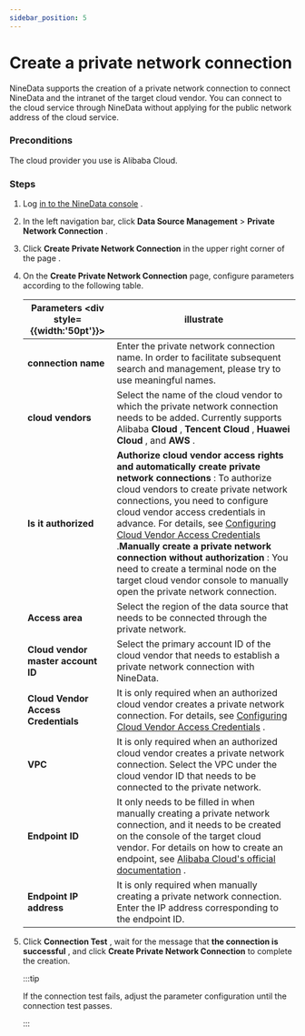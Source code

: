 ```yaml
---
sidebar_position: 5
---
```


# Create a private network connection

NineData supports the creation of a private network connection to connect NineData and the intranet of the target cloud vendor. You can connect to the cloud service through NineData without applying for the public network address of the cloud service.

### Preconditions

The cloud provider you use is Alibaba Cloud.

### Steps

1. Log [in to the NineData console](https://translate.google.com/website?sl=auto&tl=en&hl=ja&client=webapp&u=https://console.ninedata.cloud) .

2. In the left navigation bar, click **Data Source Management** > **Private Network Connection** .

3. Click **Create Private Network Connection** in the upper right corner of the page .

4. On the **Create Private Network Connection** page, configure parameters according to the following table.

   | Parameters <div style={{width:'50pt'}}> | illustrate                                                   |
   | --------------------------------------- | ------------------------------------------------------------ |
   | **connection name**                     | Enter the private network connection name. In order to facilitate subsequent search and management, please try to use meaningful names. |
   | **cloud vendors**                       | Select the name of the cloud vendor to which the private network connection needs to be added. Currently supports Alibaba **Cloud** , **Tencent Cloud** , **Huawei Cloud** , and **AWS** . |
   | **Is it authorized**                    | **Authorize cloud vendor access rights and automatically create private network connections** : To authorize cloud vendors to create private network connections, you need to configure cloud vendor access credentials in advance. For details, see [Configuring Cloud Vendor Access Credentials](https://github-com.translate.goog/9z-ghj/Docs/blob/v1_0_0/docs/configuration/access_credentials.md?_x_tr_sl=auto&_x_tr_tl=en&_x_tr_hl=ja&_x_tr_pto=wapp) .**Manually create a private network connection without authorization** : You need to create a terminal node on the target cloud vendor console to manually open the private network connection. |
   | **Access area**                         | Select the region of the data source that needs to be connected through the private network. |
   | **Cloud vendor master account ID**      | Select the primary account ID of the cloud vendor that needs to establish a private network connection with NineData. |
   | **Cloud Vendor Access Credentials**     | It is only required when an authorized cloud vendor creates a private network connection. For details, see [Configuring Cloud Vendor Access Credentials](https://github-com.translate.goog/9z-ghj/Docs/blob/v1_0_0/docs/configuration/access_credentials.md?_x_tr_sl=auto&_x_tr_tl=en&_x_tr_hl=ja&_x_tr_pto=wapp) . |
   | **VPC**                                 | It is only required when an authorized cloud vendor creates a private network connection. Select the VPC under the cloud vendor ID that needs to be connected to the private network. |
   | **Endpoint ID**                         | It only needs to be filled in when manually creating a private network connection, and it needs to be created on the console of the target cloud vendor. For details on how to create an endpoint, see [Alibaba Cloud's official documentation](https://translate.google.com/website?sl=auto&tl=en&hl=ja&client=webapp&u=https://bp.aliyun.com/detail/186) . |
   | **Endpoint IP address**                 | It is only required when manually creating a private network connection. Enter the IP address corresponding to the endpoint ID. |

5. Click **Connection Test** , wait for the message that **the connection is successful** , and click **Create Private Network Connection** to complete the creation.

   :::tip

   If the connection test fails, adjust the parameter configuration until the connection test passes.

   :::
